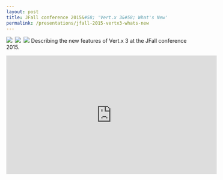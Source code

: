 ```yaml
---
layout: post
title: JFall conference 2015&#58; 'Vert.x 3&#58; What's New'
permalink: /presentations/jfall-2015-vertx3-whats-new
---
```

<a href="{{site.url}}/presentations/vertx3-whatsnew.pdf"><img style="float:left; margin-right: 0.5em;" src="{{site.url}}/img/presentation.svg"/></a>
<a href="https://github.com/erwindeg/vertx3-whatsnew"><img style="float:left; margin-right: 0.5em;" src="{{site.url}}/img/github.svg"/></a>
<a href="https://www.youtube.com/watch?v=blGAtipoh-U"><img src="{{site.url}}/img/youtube.svg"/></a>
Describing the new features of Vert.x 3 at the JFall conference 2015.

<iframe width="560" height="315" src="https://www.youtube.com/embed/blGAtipoh-U" frameborder="0" allowfullscreen></iframe>